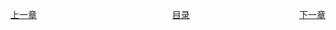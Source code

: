 <span style="float:left;display:inline-block;">[上一章](Day03.md)</span>
<span style="margin-left:43%">[目录](SUMMARY.md)</span>
<span style="float:right;">[下一章](Day05.md)</span>